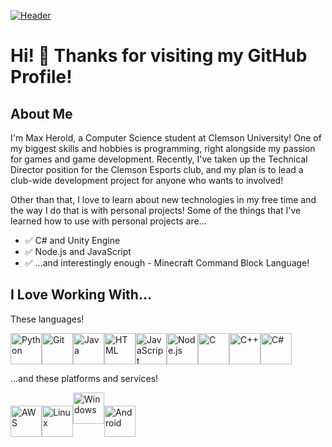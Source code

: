 [![Header](https://raw.githubusercontent.com/maxheyn/maxheyn/master/header.png "Header")](https://maxheyn.github.io/)

# Hi! 👋 Thanks for visiting my GitHub Profile!

## About Me

I'm Max Herold, a Computer Science student at Clemson University! One of my biggest skills and hobbies is programming, right alongside my passion for games and game development. Recently, I've taken up the Technical Director position for the Clemson Esports club, and my plan is to lead a club-wide development project for anyone who wants to involved!

Other than that, I love to learn about new technologies in my free time and the way I do that is with personal projects! Some of the things that I've learned how to use with personal projects are...

- ✅ C# and Unity Engine
- ✅ Node.js and JavaScript
- ✅ ...and interestingly enough - Minecraft Command Block Language!

## I Love Working With...

These languages!

<img align='center' src = 'https://github.com/maxheyn/maxheyn/blob/master/resources/python-original.svg' alt='Python' width='50'/><img align='center' src = 'https://github.com/maxheyn/maxheyn/blob/master/resources/git-original.svg' alt='Git' width='50'/><img align='center' src = 'https://github.com/maxheyn/maxheyn/blob/master/resources/java-original-wordmark.svg' alt='Java' width='50'/><img align='center' src = 'https://github.com/maxheyn/maxheyn/blob/master/resources/html5-original-wordmark.svg' alt='HTML' width='50'/><img align='center' src = 'https://github.com/maxheyn/maxheyn/blob/master/resources/javascript-original.svg' alt='JavaScript' width='50'/><img align='center' src = 'https://github.com/maxheyn/maxheyn/blob/master/resources/nodejs-original.svg' alt='Node.js' width='50'/><img align='center' src = 'https://github.com/maxheyn/maxheyn/blob/master/resources/c-original.svg' alt='C' width='50'/><img align='center' src = 'https://github.com/maxheyn/maxheyn/blob/master/resources/cplusplus-original.svg' alt='C++' width='50'/><img align='center' src = 'https://github.com/maxheyn/maxheyn/blob/master/resources/csharp-original.svg' alt='C#' width='50'/>

...and these platforms and services!

<img align='center' src = 'https://github.com/maxheyn/maxheyn/blob/master/resources/amazonwebservices-original.svg' alt='AWS' width='50'/><img align='center' src = 'https://github.com/maxheyn/maxheyn/blob/master/resources/linux-original.svg' alt='Linux' width='50'/><img src = 'https://github.com/maxheyn/maxheyn/blob/master/resources/windows-original.svg' alt='Windows' width='50'/><img align='center' src = 'https://github.com/maxheyn/maxheyn/blob/master/resources/android-original.svg' alt='Android' width='50'/>



<!--
Here are some ideas to get you started:

- 🔭 I’m currently working on ...
- 🌱 I’m currently learning ...
- 👯 I’m looking to collaborate on ...
- 🤔 I’m looking for help with ...
- 💬 Ask me about ...
- 📫 How to reach me: ...
- 😄 Pronouns: ...
- ⚡ Fun fact: ...
-->
